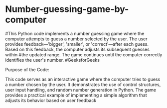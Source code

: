 # Number-guessing-game-by-computer

#This Python code implements a number guessing game where the computer attempts to guess a number selected by the user. The user provides feedback—'bigger', 'smaller', or 'correct'—after each guess. Based on this feedback, the computer adjusts its subsequent guesses within #the updated range. The game continues until the computer correctly identifies the user's number.
#GeeksforGeeks

Purpose of the Code:

This code serves as an interactive game where the computer tries to guess a number chosen by the user. It demonstrates the use of control structures, user input handling, and random number generation in Python. The game provides a practical example of implementing a simple algorithm that adjusts its behavior based on user feedback

